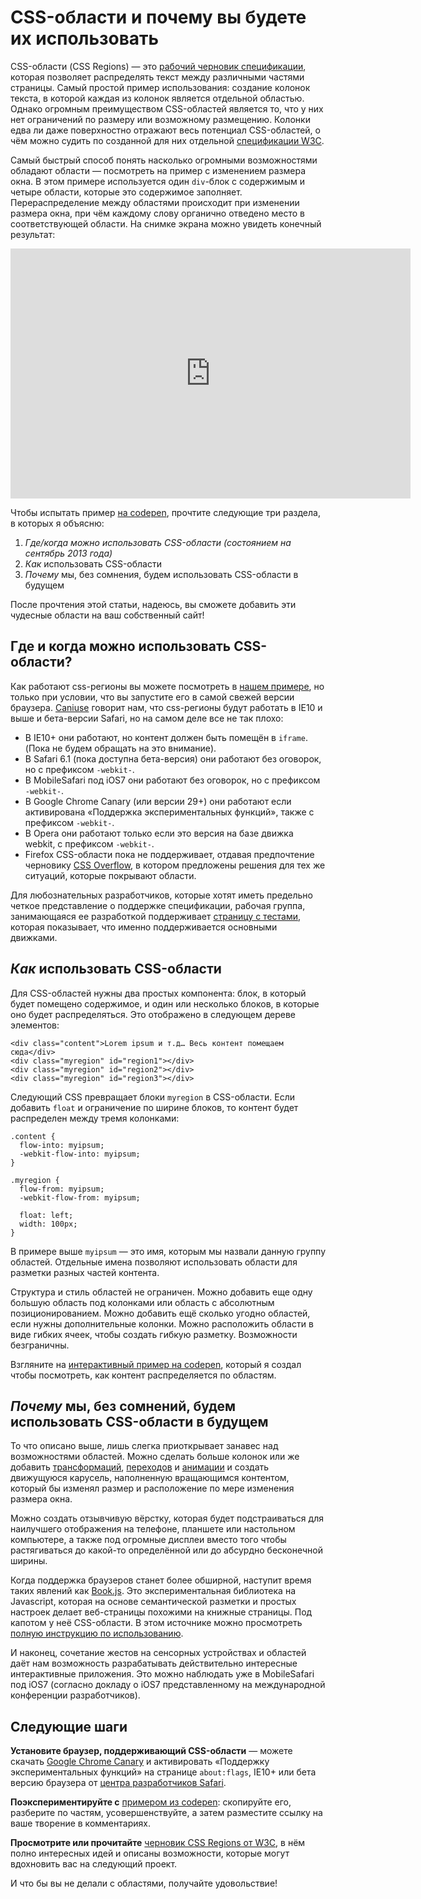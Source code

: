 # CSS-области и почему вы будете их использовать

CSS-области (CSS Regions) — это [рабочий черновик спецификации][1], которая
позволяет распределять текст между различными частями страницы.
Самый простой пример использования: создание колонок текста, в которой
каждая из колонок является отдельной областью. Однако огромным преимуществом
CSS-областей является то, что у них нет ограничений по размеру или возможному
размещению. Колонки едва ли даже поверхностно отражают весь потенциал CSS-областей,
о чём можно судить по созданной для них отдельной [спецификации W3C][2].

Самый быстрый способ понять насколько огромными возможностями обладают области —
посмотреть на пример с изменением размера окна. В этом примере используется один
`div`-блок с содержимым и четыре области, которые это содержимое заполняет.
Перераспределение между областями происходит при изменении размера окна, при чём
каждому слову органично отведено место в соответствующей области. На снимке
экрана можно увидеть конечный результат:

<iframe class="youtube-player" type="text/html" src="http://www.youtube.com/embed/sOaFizRIhFE?version=3&amp;rel=1&amp;fs=1&amp;showsearch=0&amp;showinfo=1&amp;iv_load_policy=1&amp;wmode=transparent" frameborder="0" height="400" width="640"></iframe>

Чтобы испытать пример [на codepen][3], прочтите следующие три раздела, в которых
я объясню:

1. *Где/когда можно использовать CSS-области (состоянием на сентябрь 2013 года)*
2. *Как* использовать CSS-области
3. *Почему* мы, без сомнения, будем использовать CSS-области в будущем

После прочтения этой статьи, надеюсь, вы сможете добавить эти чудесные области
на ваш собственный сайт!

## Где и когда можно использовать CSS-области?

Как работают css-регионы вы можете посмотреть в [нашем примере][4], но только
при условии, что вы запустите его в самой свежей версии браузера. [Сaniuse][5]
говорит нам, что css-регионы будут работать в IE10 и выше и бета-версии
Safari, но на самом деле все не так плохо:

* В IE10+ они работают, но контент должен быть помещён в `iframe`. (Пока не
будем обращать на это внимание).
* В Safari 6.1 (пока доступна бета-версия) они работают без оговорок, но с
префиксом `-webkit-`.
* В MobileSafari под iOS7 они работают без оговорок, но с префиксом `-webkit-`.
* В Google Chrome Canary (или версии 29+) они работают если активирована
«Поддержка экспериментальных функций», также с префиксом `-webkit-`.
* В Opera они работают только если это версия на базе движка webkit, с префиксом
`-webkit-`.
* Firefox CSS-области пока не поддерживает, отдавая предпочтение черновику [CSS
Overflow][6], в котором предложены решения для тех же ситуаций, которые
покрывают области.

Для любознательных разработчиков, которые хотят иметь предельно четкое
представление о поддержке спецификации, рабочая группа, занимающаяся ее
разработкой поддерживает [страницу с тестами][7], которая показывает,
что именно поддерживается основными движками.

## *Как* использовать CSS-области

Для CSS-областей нужны два простых компонента: блок, в который будет помещено
содержимое, и один или несколько блоков, в которые оно будет распределяться. Это
отображено в следующем дереве элементов:

    <div class="content">Lorem ipsum и т.д… Весь контент помещаем сюда</div>
    <div class="myregion" id="region1"></div>
    <div class="myregion" id="region2"></div>
    <div class="myregion" id="region3"></div>

Следующий CSS превращает блоки `myregion` в CSS-области. Если добавить
`float` и ограничение по ширине блоков, то контент будет распределен между
тремя колонками:

    .content {
      flow-into: myipsum;
      -webkit-flow-into: myipsum;
    }

    .myregion {
      flow-from: myipsum;
      -webkit-flow-from: myipsum;

      float: left;
      width: 100px;
    }

В примере выше `myipsum` — это имя, которым мы назвали данную группу областей.
Отдельные имена позволяют использовать области для разметки разных частей
контента.

Структура и стиль областей не ограничен. Можно добавить еще одну большую область
под колонками или область с абсолютным позиционированием. Можно добавить ещё
сколько угодно областей, если нужны дополнительные колонки. Можно расположить
области в виде гибких ячеек, чтобы создать гибкую разметку. Возможности безграничны.

Взгляните на [интерактивный пример на codepen][8], который я создал чтобы
посмотреть, как контент распределяется по областям.

## *Почему* мы, без сомнений, будем использовать CSS-области в будущем

То что описано выше, лишь слегка приоткрывает занавес над возможностями областей.
Можно сделать больше колонок или же добавить [трансформаций][9], [переходов][10]
и [анимации][11] и создать движущуюся карусель, наполненную вращающимся
контентом, который бы изменял размер и расположение по мере изменения размера
окна.

Можно создать отзывчивую вёрстку, которая будет подстраиваться для наилучшего отображения на телефоне,
планшете или настольном компьютере, а также под огромные дисплеи вместо того чтобы
растягиваться до какой-то определённой или до абсурдно бесконечной ширины.

Когда поддержка браузеров станет более обширной, наступит время таких явлений
как [Book.js][12]. Это экспериментальная библиотека на Javascript, которая на
основе семантической разметки и простых настроек делает веб-страницы похожими на
книжные страницы. Под капотом у неё CSS-области. В этом источнике можно
просмотреть [полную инструкцию по использованию][13].

И наконец, сочетание жестов на сенсорных устройствах и областей даёт нам
возможность разрабатывать действительно интересные интерактивные приложения. Это
можно наблюдать уже в MobileSafari под iOS7 (согласно докладу о iOS7
представленному на международной конференции разработчиков).

## Следующие шаги

**Установите браузер, поддерживающий CSS-области** — можете скачать [Google Chrome
Canary][14] и активировать «Поддержку экспериментальных функций»  на странице
`about:flags`, IE10+ или бета версию браузера от [центра разработчиков Safari][15].

**Поэкспериментируйте с** [примером из codepen][16]: скопируйте его, разберите по
частям, усовершенствуйте, а затем разместите ссылку на ваше творение в
комментариях.

**Просмотрите или прочитайте** [черновик CSS Regions от W3C][17], в нём полно
интересных идей и описаны возможности, которые могут вдохновить вас на
следующий проект.

И что бы вы не делали с областями, получайте удовольствие!

[1]: http://www.w3.org/TR/css3-regions/
[2]: http://www.w3.org/TR/css3-multicol/
[3]: http://codepen.io/guybrush0/pen/ExyJf
[4]: http://codepen.io/guybrush0/pen/ExyJf
[5]: http://caniuse.com/css-regions
[6]: http://www.w3.org/TR/css-overflow-3/
[7]: http://test.csswg.org/harness/results/css-regions-1_dev/grouped/
[8]: http://codepen.io/guybrush0/pen/ExyJf
[9]: http://www.w3.org/TR/css3-transforms/
[10]: http://www.w3.org/TR/css3-transitions/
[11]: http://www.w3.org/TR/css3-animations/
[12]: http://sourcefabric.github.io/BookJS/
[13]: http://sourcefabric.github.io/BookJS/book.js
[14]: https://www.google.com/intl/en/chrome/browser/canary.html
[15]: https://developer.apple.com/devcenter/safari/index.action
[16]: http://codepen.io/guybrush0/pen/ExyJf
[17]: http://www.w3.org/TR/css3-regions/